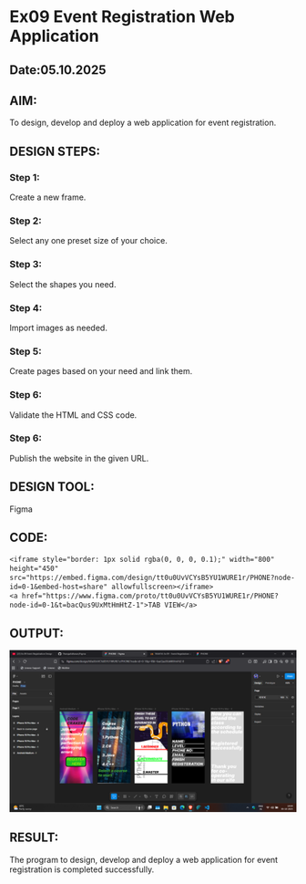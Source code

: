 # Ex09 Event Registration Web Application
## Date:05.10.2025

## AIM:
To design, develop and deploy a web application for event registration.

## DESIGN STEPS:

### Step 1:
Create a new frame.

### Step 2:
Select any one preset size of your choice.

### Step 3:
Select the shapes you need.

### Step 4:
Import images as needed.

### Step 5:
Create pages based on your need and link them.

### Step 6:

Validate the HTML and CSS code.

### Step 6:

Publish the website in the given URL.

## DESIGN TOOL:
Figma

## CODE:
```
<iframe style="border: 1px solid rgba(0, 0, 0, 0.1);" width="800" height="450" src="https://embed.figma.com/design/tt0u0UvVCYsB5YU1WURE1r/PHONE?node-id=0-1&embed-host=share" allowfullscreen></iframe>
<a href="https://www.figma.com/proto/tt0u0UvVCYsB5YU1WURE1r/PHONE?node-id=0-1&t=bacQus9UxMtHmHtZ-1">TAB VIEW</a>
```
## OUTPUT:
![alt text](<Figma/Figmaapp/static/Screenshot (11).png>)

## RESULT:
The program to design, develop and deploy a web application for event registration is completed successfully.
